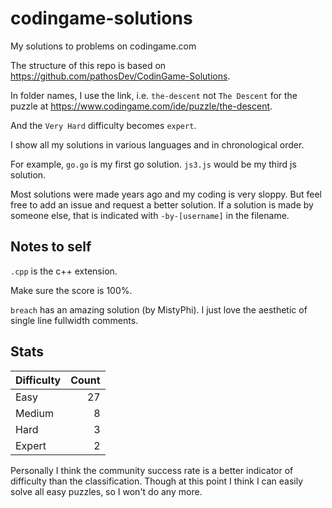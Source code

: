 # codingame-solutions

My solutions to problems on codingame.com

The structure of this repo is based on
<https://github.com/pathosDev/CodinGame-Solutions>.

In folder names, I use the link, i.e. `the-descent` not `The Descent` for the
puzzle at <https://www.codingame.com/ide/puzzle/the-descent>.

And the `Very Hard` difficulty becomes `expert`.

I show all my solutions in various languages and in chronological order.

For example, `go.go` is my first go solution.
`js3.js` would be my third js solution.

Most solutions were made years ago and my coding is very sloppy. But feel free
to add an issue and request a better solution. If a solution is made by someone
else, that is indicated with `-by-[username]` in the filename.

## Notes to self

`.cpp` is the c++ extension.

Make sure the score is 100%.

`breach` has an amazing solution (by MistyPhi).
I just love the aesthetic of single line fullwidth comments.

## Stats

| Difficulty | Count |
|------------|------:|
| Easy       | 27    |
| Medium     | 8     |
| Hard       | 3     |
| Expert     | 2     |

Personally I think the community success rate is a better indicator of
difficulty than the classification. Though at this point I think I can
easily solve all easy puzzles, so I won't do any more.
